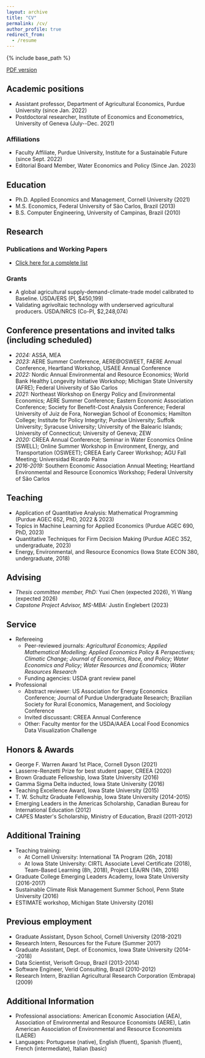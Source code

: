 ```yaml
---
layout: archive
title: "CV"
permalink: /cv/
author_profile: true
redirect_from:
  - /resume
---
```


{% include base_path %}

[PDF version](https://github.com/dscardoso/dscardoso.github.io/raw/master/files/DiegoCardoso_CV.pdf)


## Academic positions
* Assistant professor, Department of Agricultural Economics, Purdue University (since Jan. 2022)
* Postdoctoral researcher, Institute of Economics and Econometrics, University of Geneva (July--Dec. 2021)

### Affiliations
* Faculty Affiliate, Purdue University, Institute for a Sustainable Future (since Sept. 2022)
* Editorial Board Member, Water Economics and Policy (Since Jan. 2023)

## Education
* Ph.D. Applied Economics and Management, Cornell University (2021)
* M.S. Economics, Federal University of São Carlos, Brazil (2013)
* B.S. Computer Engineering, University of Campinas, Brazil (2010)

## Research

### Publications and Working Papers
* [Click here for a complete list](/about)

### Grants
* A global agricultural supply-demand-climate-trade model calibrated to Baseline. USDA/ERS (PI, $450,199)
* Validating agrivoltaic technology with underserved agricultural producers. USDA/NRCS (Co-PI, $2,248,074)

## Conference presentations and invited talks (including scheduled)
* *2024:* ASSA, MEA
* *2023:* AERE Summer Conference, AERE@OSWEET, FAERE Annual Conference, Heartland Workshop, USAEE Annual Conference
* *2022:* Nordic Annual Environmental and Resource Economics; World Bank Healthy Longevity Initiative Workshop; Michigan State University (AFRE); Federal University of São Carlos
* *2021:* Northeast Workshop on Energy Policy and Environmental Economics; AERE Summer Conference; Eastern Economic Association Conference; Society for Benefit-Cost Analysis Conference; Federal University of Juiz de Fora, Norwegian School of Economics; Hamilton College; Institute for Policy Integrity; Purdue University; Suffolk University; Syracuse University; University of the Balearic Islands; University of Connecticut; University of Geneva; ZEW
* *2020:* CREEA Annual Conference; Seminar in Water Economics Online (SWELL); Online Summer Workshop in Environment, Energy, and Transportation (OSWEET); CREEA Early Career Workshop; AGU Fall Meeting; Universidad Ricardo Palma
* *2016-2019:* Southern Economic Association Annual Meeting; Heartland Environmental and Resource Economics Workshop; Federal University of São Carlos

## Teaching
* Application of Quantitative Analysis: Mathematical Programming (Purdue AGEC 652, PhD, 2022 & 2023)
* Topics in Machine Learning for Applied Economics (Purdue AGEC 690, PhD, 2023)
* Quantitative Techniques for Firm Decision Making (Purdue AGEC 352, undergraduate, 2023)
* Energy, Environmental, and Resource Economics (Iowa State ECON 380, undergraduate, 2018)

## Advising
* *Thesis committee member, PhD:* Yuxi Chen (expected 2026), Yi Wang (expected 2026)
* *Capstone Project Advisor, MS-MBA:* Justin Englebert (2023)

## Service
* Refereeing  
  * Peer-reviewed journals: _Agricultural Economics; Applied Mathematical Modelling; Applied Economics Policy & Perspectives; Climatic Change; Journal of Economics, Race, and Policy; Water Economics and Policy; Water Resources and Economics; Water Resources Research_
  * Funding agencies: USDA grant review panel
* Professional
  * Abstract reviewer: US Association for Energy Economics Conference; Journal of Purdue Undergraduate Research; Brazilian Society for Rural Economics, Management, and Sociology Conference
  * Invited discussant: CREEA Annual Conference
  * Other: Faculty mentor for the USDA/AAEA Local Food Economics Data Visualization Challenge

## Honors & Awards
* George F. Warren Award 1st Place, Cornell Dyson (2021)
* Lasserre-Renzetti Prize for best student paper, CREEA (2020)
* Brown Graduate Fellowship, Iowa State University (2016)
* Gamma Sigma Delta inducted, Iowa State University (2016)
* Teaching Excellence Award, Iowa State University (2015)
* T. W. Schultz Graduate Fellowship, Iowa State University (2014-2015)
* Emerging Leaders in the Americas Scholarship, Canadian Bureau for International Education (2012)
* CAPES Master's Scholarship, Ministry of Education, Brazil (2011-2012)

## Additional Training
* Teaching training:
  * At Cornell University: International TA Program (26h, 2018)
  * At Iowa State University: CIRTL Associate Level Certificate (2018), Team-Based Learning (8h, 2018), Project LEA/RN (14h, 2016)
* Graduate College Emerging Leaders Academy, Iowa State University (2016-2017)
* Sustainable Climate Risk Management Summer School, Penn State University (2016)
* ESTIMATE workshop, Michigan State University (2016)

## Previous employment
* Graduate Assistant, Dyson School, Cornell University (2018-2021)
* Research Intern, Resources for the Future (Summer 2017)
* Graduate Assistant, Dept. of Economics, Iowa State University (2014--2018)
* Data Scientist, Verisoft Group, Brazil (2013-2014)
* Software Engineer, Verid Consulting, Brazil (2010-2012)
* Research Intern, Brazilian Agricultural Research Corporation (Embrapa) (2009)

## Additional Information
* Professional associations: American Economic Association (AEA), Association of Environmental and Resource Economists (AERE), Latin American Association of Environmental and Resource Economists (LAERE)
* Languages: Portuguese (native), English (fluent), Spanish (fluent), French (intermediate), Italian (basic)

